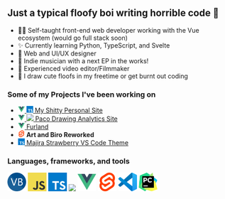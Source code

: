 ## Just a typical floofy boi writing horrible code 🦊

- 👨‍💻 Self-taught front-end web developer working with the Vue ecosystem (would go full stack soon)
- ✨ Currently learning Python, TypeScript, and Svelte
- 📲 Web and UI/UX designer
- 🎵 Indie musician with a next EP in the works!
- 🎥 Experienced video editor/Filmmaker
- 🦊 I draw cute floofs in my freetime or get burnt out coding

### Some of my Projects I've been working on
- <a href="https://www.github.com/skepfusky/skepfusky.net"><img height="15" src="https://raw.githubusercontent.com/github/explore/main/topics/vue/vue.png"> <img height="15" src="https://raw.githubusercontent.com/github/explore/main/topics/typescript/typescript.png">&nbsp;My Shitty Personal Site</a>
- <a href="https://www.github.com/skepfusky/pandapaco-art-statistics"><img height="15" src="https://raw.githubusercontent.com/github/explore/main/topics/vue/vue.png"> <img height="15" src="https://github.com/skepfusky/skepfusky/blob/master/Python-logo-wikimedia.svg?raw=true">&nbsp;Paco Drawing Analytics Site</a>
- <a href="https://www.github.com/skepfusky/furland"><img height="15" src="https://raw.githubusercontent.com/github/explore/main/topics/vue/vue.png">&nbsp;Furland</a>
- <img height="15" src="https://raw.githubusercontent.com/github/explore/main/topics/svelte/svelte.png">&nbsp;**Art and Biro Reworked**
- <a href="https://www.github.com/skepfusky/majira-strawberry-vscode-theme"><img height="15" src="https://raw.githubusercontent.com/github/explore/main/topics/typescript/typescript.png">&nbsp;Majira Strawberry VS Code Theme</a>

### Languages, frameworks, and tools

<code><img height="42" src="https://raw.githubusercontent.com/github/explore/main/topics/visual-basic/visual-basic.png"></code>
<code><img height="42" src="https://raw.githubusercontent.com/github/explore/main/topics/javascript/javascript.png"></code>
<code><img height="42" src="https://raw.githubusercontent.com/github/explore/main/topics/typescript/typescript.png"></code>
<code><img height="42" src="https://github.com/skepfusky/skepfusky/blob/master/Python-logo-wikimedia.svg?raw=true"></code>
<code><img height="42" src="https://raw.githubusercontent.com/github/explore/main/topics/vue/vue.png"></code>
<code><img height="42" src="https://raw.githubusercontent.com/github/explore/main/topics/svelte/svelte.png"></code>
<code><img height="42" src="https://raw.githubusercontent.com/github/explore/main/topics/visual-studio-code/visual-studio-code.png"></code>
<code><img height="42" src="https://raw.githubusercontent.com/github/explore/main/topics/pycharm/pycharm.png"></code>
